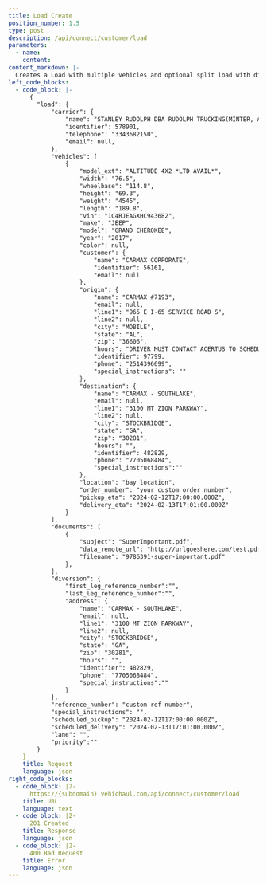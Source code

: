 ```yaml
---
title: Load Create
position_number: 1.5
type: post
description: /api/connect/customer/load
parameters:
  - name:
    content:
content_markdown: |-
  Creates a Load with multiple vehicles and optional split load with diversion.
left_code_blocks:
  - code_block: |-
      {
    	"load": {
    		"carrier": {
    			"name": "STANLEY RUDOLPH DBA RUDOLPH TRUCKING(MINTER, AL)ACH 2 DAY",
    			"identifier": 578901,
    			"telephone": "3343682150",
    			"email": null,
    		},
    		"vehicles": [
    			{
    				"model_ext": "ALTITUDE 4X2 *LTD AVAIL*",
    				"width": "76.5",
    				"wheelbase": "114.8",
    				"height": "69.3",
    				"weight": "4545",
    				"length": "189.8",
    				"vin": "1C4RJEAGXHC943682",
    				"make": "JEEP",
    				"model": "GRAND CHEROKEE",
    				"year": "2017",
    				"color": null,
    				"customer": {
    					"name": "CARMAX CORPORATE",
    					"identifier": 56161,
    					"email": null
    				},
    				"origin": {
    					"name": "CARMAX #7193",
    					"email": null,
    					"line1": "965 E I-65 SERVICE ROAD S",
    					"line2": null,
    					"city": "MOBILE",
    					"state": "AL",
    					"zip": "36606",
    					"hours": "DRIVER MUST CONTACT ACERTUS TO SCHEDULE APPOINTMENT FOR PICK UP OR DELIVERY",
    					"identifier": 97799,
    					"phone": "2514396699",
    					"special_instructions": ""
    				},
    				"destination": {
    					"name": "CARMAX - SOUTHLAKE",
    					"email": null,
    					"line1": "3100 MT ZION PARKWAY",
    					"line2": null,
    					"city": "STOCKBRIDGE",
    					"state": "GA",
    					"zip": "30281",
    					"hours": "",
    					"identifier": 482829,
    					"phone": "7705068484",
    					"special_instructions":""
    				},
    				"location": "bay location",
    				"order_number": "your custom order number",
    				"pickup_eta": "2024-02-12T17:00:00.000Z",
    				"delivery_eta": "2024-02-13T17:01:00.000Z"
    			}
    		],
    		"documents": [
    			{
    				"subject": "SuperImportant.pdf",
    				"data_remote_url": "http://urlgoeshere.com/test.pdf",
    				"filename": "9786391-super-important.pdf"
    			},
    		],
    		"diversion": {
    			"first_leg_reference_number":"",
    			"last_leg_reference_number":"",
    			"address": {
    				"name": "CARMAX - SOUTHLAKE",
    				"email": null,
    				"line1": "3100 MT ZION PARKWAY",
    				"line2": null,
    				"city": "STOCKBRIDGE",
    				"state": "GA",
    				"zip": "30281",
    				"hours": "",
    				"identifier": 482829,
    				"phone": "7705068484",
    				"special_instructions":""
    			}
    		},
    		"reference_number": "custom ref number",
    		"special_instructions": "",
    		"scheduled_pickup": "2024-02-12T17:00:00.000Z",
    		"scheduled_delivery": "2024-02-13T17:01:00.000Z",
    		"lane": "",
    		"priority":""
    	}
    }
    title: Request
    language: json
right_code_blocks:
  - code_block: |2-
      https://{subdomain}.vehichaul.com/api/connect/customer/load
    title: URL
    language: text
  - code_block: |2-
      201 Created
    title: Response
    language: json
  - code_block: |2-
      400 Bad Request
    title: Error
    language: json
---
```

